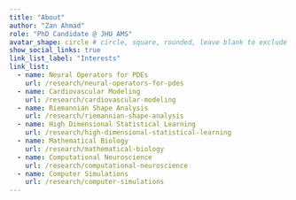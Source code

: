 ```yaml
---
title: "About"
author: "Zan Ahmad"
role: "PhD Candidate @ JHU AMS"
avatar_shape: circle # circle, square, rounded, leave blank to exclude
show_social_links: true
link_list_label: "Interests"
link_list:
  - name: Neural Operators for PDEs
    url: /research/neural-operators-for-pdes
  - name: Cardiovascular Modeling
    url: /research/cardiovascular-modeling
  - name: Riemannian Shape Analysis
    url: /research/riemannian-shape-analysis
  - name: High Dimensional Statistical Learning
    url: /research/high-dimensional-statistical-learning
  - name: Mathematical Biology
    url: /research/mathematical-biology
  - name: Computational Neuroscience
    url: /research/computational-neuroscience
  - name: Computer Simulations
    url: /research/computer-simulations
---
```

